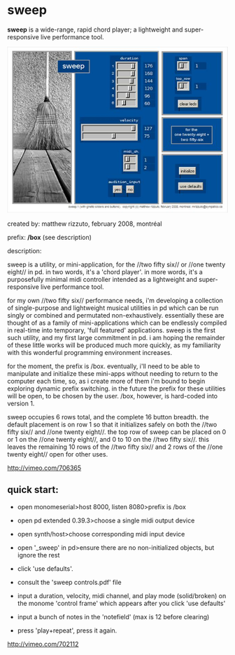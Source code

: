 # sweep

**sweep** is a wide-range, rapid chord player; a lightweight and super-responsive live performance tool.    

![](sweep_screenshot.jpg)

created by: matthew rizzuto, february 2008, montréal 

prefix: **/box** (see description)

description:

sweep is a utility, or mini-application, for the //two fifty six// or //one twenty eight// in pd. in two words, it's a 'chord player'. in more words, it's a purposefully minimal midi controller intended as a lightweight and super-responsive live performance tool.

for my own //two fifty six// performance needs, i'm developing a collection of single-purpose and lightweight musical utilities in pd which can be run singly or combined and permutated non-exhaustively. essentially these are thought of as a family of mini-applications which can be endlessly compiled in real-time into temporary, 'full featured' applications.  sweep is the first such utility, and my first large commitment in pd.  i am hoping the remainder of these little works will be produced much more quickly, as my familiarity with this wonderful programming environment increases.

for the moment, the prefix is /box.  eventually, i'll need to be able to manipulate and initialize these mini-apps without needing to return to the computer each time, so, as i create more of them i'm bound to begin exploring dynamic prefix switching.  in the future the prefix for these utilities will be open, to be chosen by the user.  /box, however, is hard-coded into version 1.

sweep occupies 6 rows total, and the complete 16 button breadth. the default placement is on row 1 so that it initializes safely on both the //two fifty six// and //one twenty eight//. the top row of sweep can be placed on 0 or 1 on the //one twenty eight//, and 0 to 10 on the //two fifty six//.  this leaves the remaining 10 rows of the //two fifty six// and 2 rows of the //one twenty eight// open for other uses.


http://vimeo.com/706365

## quick start:

- open monomeserial>host 8000, listen 8080>prefix is /box
- open pd extended 0.39.3>choose a single midi output device
- open synth/host>choose corresponding midi input device
- open '_sweep' in pd>ensure there are no non-initialized objects, but ignore the rest
- click 'use defaults'.

- consult the 'sweep controls.pdf' file

- input a duration, velocity, midi channel, and play mode (solid/broken) on the monome 'control frame' which appears after you click 'use defaults'
- input a bunch of notes in the 'notefield' (max is 12 before clearing)
- press 'play+repeat', press it again.

http://vimeo.com/702112